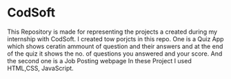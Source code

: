 # CodSoft
This Repository is made for representing the projects a created during my internship with CodSoft.
I created tow porjcts in this repo.
One is a Quiz App which shows ceratin ammount of question and their answers and at the end of the quiz it shows the no. of questions you answered and your score.
And the second one is a Job Posting webpage
In these Project I used HTML,CSS, JavaScript.
